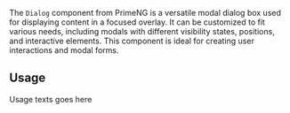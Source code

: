 The `Dialog` component from PrimeNG is a versatile modal dialog box used for displaying content in a focused overlay. It can be customized to fit various needs, including modals with different visibility states, positions, and interactive elements. This component is ideal for creating user interactions and modal forms.

## Usage
Usage texts goes here
